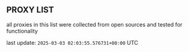 ## PROXY LIST

all proxies in this list were collected from open sources and tested for functionality

last update: `2025-03-03 02:03:55.576731+00:00` UTC